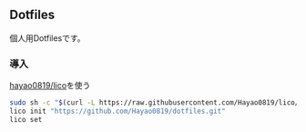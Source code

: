 ## Dotfiles

個人用Dotfilesです。

### 導入

[hayao0819/lico](https://github.com/Hayao0819/lico)を使う

```bash
sudo sh -c "$(curl -L https://raw.githubusercontent.com/Hayao0819/lico/master/dl.sh)"
lico init "https://github.com/Hayao0819/dotfiles.git"
lico set
```



